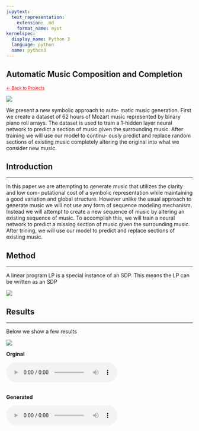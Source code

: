```yaml
---
jupytext:
  text_representation:
    extension: .md
    format_name: myst
kernelspec:
  display_name: Python 3
  language: python
  name: python3
---
```


## Automatic Music Composition and Completion

 <sub> <a href="https://jmhuer.github.io/mini_book/_build/html/docs/portfolio.html" style="color: red; text-decoration: underline;text-decoration-style: dotted;">← Back to Projects</a> </sub>

<img src="../../../../images/amcc.png" align="center"/>

<br>

We present a new symbolic approach to auto- matic music generation. First we create a dataset of 62 hours of Mozart music represented by binary piano roll arrays. The dataset is used to train a 1-hidden layer neural network to predict a section of music given the surrounding music. After training we will use our model to continu- ously predict and replace random sections of existing music completely altering the original into what we consider new music.
<br>


## Introduction
---

In this paper we are attempting to generate music that utilizes the clarity and low com- putational cost of a symbolic representation while maintaining a good variation and global structure. However unlike the usual approach to generate music we will not use any form of sequence modeling mechanism. Instead we will attempt to create a new sequence of music by altering an existing sequence of music. To accomplish this, we will train a neural network to predict a missing section of music given the surrounding music. After trining, we will use our model to predict and replace sections of existing music.



## Method
---


A linear program LP is a special instance of an SDP.
This means the LP can be written as an SDP

<img src="../../../../images/amcc.png" align="center"/>



## Results
---

Below we show a few results


<img src="../../../../images/(1).png" align="center"/>


**Orginal**

<audio controls>
  <source src="../../../../audio/a.wav" type="audio/wav">
Your browser does not support the audio element.
</audio><br>
<br>

**Generated**

<audio controls>
  <source src="../../../../audio/a.wav" type="audio/wav">
Your browser does not support the audio element.
</audio><br>
<br>







